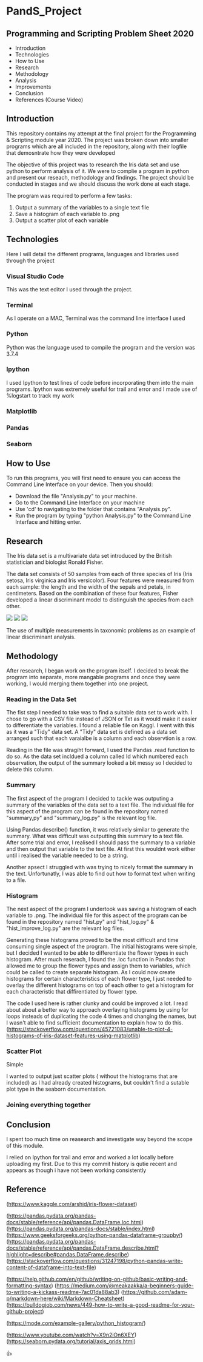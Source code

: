 # PandS_Project

## Programming and Scripting Problem Sheet 2020

- Introduction
- Technologies
- How to Use
- Research 
- Methodology
- Analysis 
- Improvements
- Conclusion 
- References (Course Video)

## Introduction

This repository contains my attempt at the final project for the Programming & Scripting module year 2020. The project was broken down into smaller programs which are all included in the repository, along with their logfile that demosntrate how they were developed 

The objective of this project was to research the Iris data set and use python to perform analysis of it. We were to complie a program in python and present our reseach, methodology and findings. The project should be conducted in stages and we should discuss the work done at each stage.

The program was required to perform a few tasks:
1. Output a summary of the variables to a single text file
2. Save a histogram of each variable to .png
3. Output a scatter plot of each variable

## Technologies

Here I will detail the different programs, languages and libraries used through the project

### Visual Studio Code 

This was the text editor I used through the project.

### Terminal 

As I operate on a MAC, Terminal was the command line interface I used 

### Python

Python was the language used to compile the program and the version was 3.7.4

### Ipython 

I used Ipython to test lines of code before incorporating them into the main programs. Ipython was extremely useful for trail and error and I made use of %logstart to track my work 

### Matplotlib

### Pandas 

### Seaborn

## How to Use 

To run this programs, you will first need to ensure you can access the Command Line Interface on your device. Then you should:
- Download the file "Analysis.py" to your machine.
- Go to the Command Line Interface on your machine 
- Use 'cd' to navigating to the folder that contains "Analysis.py".
- Run the program by typing "python Analysis.py" to the Command Line Interface and hitting enter.

## Research 

The Iris data set is a multivariate data set introduced by the British statistician and biologist Ronald Fisher.

The data set consists of 50 samples from each of three species of Iris (Iris setosa, Iris virginica and Iris versicolor). Four features were measured from each sample: the length and the width of the sepals and petals, in centimeters. Based on the combination of these four features, Fisher developed a linear discriminant model to distinguish the species from each other.

![](images/Iris_setosa.jpg) ![](images/Iris_versicolor.jpg) ![](images/Iris_virginica.jpg)

The use of multiple measurements in taxonomic problems as an example of linear discriminant analysis. 



## Methodology

After research, I began work on the program itself. I decided to break the program into separate, more mangable programs and once they were working, I would merging them together into one project. 

### Reading in the Data Set 

The fist step I needed to take was to find a suitable data set to work with. I chose to go with a CSV file instead of JSON or Txt as it would make it easier to differentiate the variables. I found a reliable file on Kaggl. I went with this as it was a "Tidy" data set. A "Tidy" data set is defined as a data set arranged such that each varaialbe is a column and each observtion is a row.

Reading in the file was stragiht forward, I used the Pandas .read function to do so. As the data set incldued a column called Id which numbered each observation, the output of the summary looked a bit messy so I decided to delete this column.

### Summary 

The first aspect of the program I decided to tackle was outputing a summary of the variables of the data set to a text file. The individual file for this aspect of the program can be found in the repository named "summary,py" and "summary_log.py" is the relevant log file.

Using Pandas describe() function, it was relatively similar to generate the summary. What was difficult was outputting this summary to a text file. After some trial and error, I realised I should pass the summary to a variable and then output that variable to the text file. At first this wouldnt work either until i realised the variable needed to be a string. 

Another apsect I struggled with was trying to nicely format the summary in the text. Unfortunatly, I was able to find out how to format text when writing to a file. 

### Histogram

The next aspect of the program I undertook was saving a histogram of each variable to .png. The individual file for this aspect of the program can be found in the repository named "hist.py" and "hist_log.py" & "hist_improve_log.py" are the relevant log files.

Generating these histograms proved to be the most difficult and time consuming single aspect of the program. The initial histograms were simple, but I decided I wanted to be able to differentiate the flower types in each histogram. After much reserach, I found the .loc function in Pandas that allowed me to group the flower types and assign them to variables, which could be called to create separate histogram. As I could now create histograms for certain characteristics of each flower type, I just needed to overlay the different histograms on top of each other to get a histogram for each characteristic that diffirentiated by flower type. 

The code I used here is rather clunky and could be improved a lot. I read about about a better way to approach overlaying histograms by using for loops insteads of duplicating the code 4 times and changing the names, but I wasn't able to find sufficient documentation to explain how to do this. (https://stackoverflow.com/questions/45721083/unable-to-plot-4-histograms-of-iris-dataset-features-using-matplotlib)

### Scatter Plot

Simple

I wanted to output just scatter plots ( without the histograms that are included) as I had already created histograms, but couldn't find a sutable plot type in the seaborn documentation. 

### Joining everything together 

## Conclusion

I spent too much time on reasearch and investigate way beyond the scope of this module. 

I relied on Ipython for trail and error and worked a lot locally before uploading my first. Due to this my commit history is qutie recent and appears as though i have not been working consistently 

## Reference
(https://www.kaggle.com/arshid/iris-flower-dataset)


(https://pandas.pydata.org/pandas-docs/stable/reference/api/pandas.DataFrame.loc.html)
(https://pandas.pydata.org/pandas-docs/stable/index.html)
(https://www.geeksforgeeks.org/python-pandas-dataframe-groupby/)
(https://pandas.pydata.org/pandas-docs/stable/reference/api/pandas.DataFrame.describe.html?highlight=describe#pandas.DataFrame.describe)
(https://stackoverflow.com/questions/31247198/python-pandas-write-content-of-dataframe-into-text-file)

(https://help.github.com/en/github/writing-on-github/basic-writing-and-formatting-syntax)
(https://medium.com/@meakaakka/a-beginners-guide-to-writing-a-kickass-readme-7ac01da88ab3)
(https://github.com/adam-p/markdown-here/wiki/Markdown-Cheatsheet)
(https://bulldogjob.com/news/449-how-to-write-a-good-readme-for-your-github-project)

(https://mode.com/example-gallery/python_histogram/)

(https://www.youtube.com/watch?v=X9n2iOn6XEY)
(https://seaborn.pydata.org/tutorial/axis_grids.html)

:+1:
